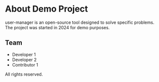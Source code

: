 # About Demo Project

user-manager is an open-source tool designed to solve specific problems. The project was started in 2024 for demo purposes.
## Team

- Developer 1
- Developer 2
- Contributor 1

All rights reserved.